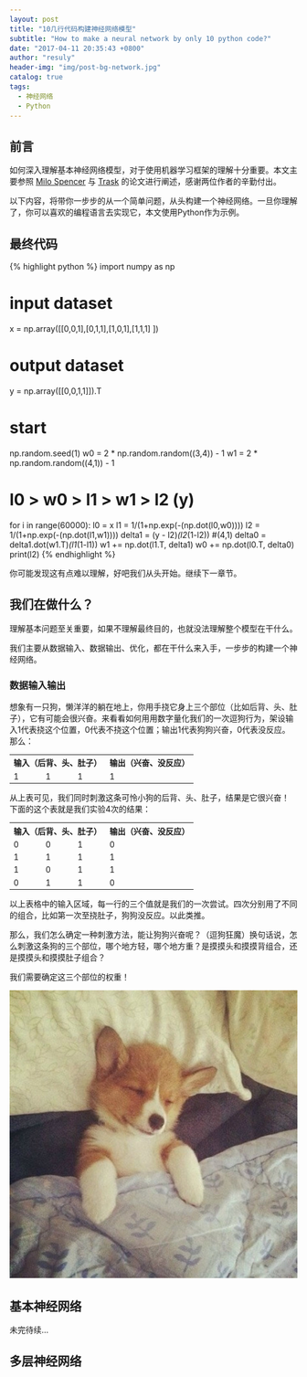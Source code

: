 ```yaml
---
layout: post
title: "10几行代码构建神经网络模型"
subtitle: "How to make a neural network by only 10 python code?"
date: "2017-04-11 20:35:43 +0800"
author: "resuly"
header-img: "img/post-bg-network.jpg"
catalog: true
tags:
  - 神经网络
  - Python
---
```

## 前言

如何深入理解基本神经网络模型，对于使用机器学习框架的理解十分重要。本文主要参照 [Milo Spencer](https://medium.com/technology-invention-and-more/how-to-build-a-simple-neural-network-in-9-lines-of-python-code-cc8f23647ca1) 与 [Trask](http://iamtrask.github.io/2015/07/12/basic-python-network/) 的论文进行阐述，感谢两位作者的辛勤付出。

以下内容，将带你一步步的从一个简单问题，从头构建一个神经网络。一旦你理解了，你可以喜欢的编程语言去实现它，本文使用Python作为示例。

## 最终代码

{% highlight python %}
import numpy as np
# input dataset
x = np.array([[0,0,1],[0,1,1],[1,0,1],[1,1,1] ])
# output dataset            
y = np.array([[0,0,1,1]]).T
# start
np.random.seed(1)
w0 = 2 * np.random.random((3,4)) - 1
w1 = 2 * np.random.random((4,1)) - 1
# l0 > w0 > l1 > w1 > l2 (y)
for i in range(60000):
	l0 = x
	l1 = 1/(1+np.exp(-(np.dot(l0,w0))))
	l2 = 1/(1+np.exp(-(np.dot(l1,w1))))
	delta1 = (y - l2)*(l2*(1-l2)) #(4,1)
	delta0 = delta1.dot(w1.T)*(l1*(1-l1))
	w1 += np.dot(l1.T, delta1)
	w0 += np.dot(l0.T, delta0)
print(l2)
{% endhighlight %}

你可能发现这有点难以理解，好吧我们从头开始。继续下一章节。

## 我们在做什么？
理解基本问题至关重要，如果不理解最终目的，也就没法理解整个模型在干什么。

我们主要从数据输入、数据输出、优化，都在干什么来入手，一步步的构建一个神经网络。

### 数据输入输出

想象有一只狗，懒洋洋的躺在地上，你用手挠它身上三个部位（比如后背、头、肚子），它有可能会很兴奋。来看看如何用用数字量化我们的一次逗狗行为，架设输入1代表挠这个位置，0代表不挠这个位置；输出1代表狗狗兴奋，0代表没反应。 那么：

<table class="tg">
  <tbody>
  <tr>
    <th colspan="3" style="text-align: center;">输入（后背、头、肚子）</th>
    <th>输出（兴奋、没反应）</th>
  </tr>
  <tr>
    <td>1</td>
    <td>1</td>
    <td>1</td>
    <td>1</td>
  </tr>
</tbody></table>

从上表可见，我们同时刺激这条可怜小狗的后背、头、肚子，结果是它很兴奋！
下面的这个表就是我们实验4次的结果：

<table class="tg">
  <tbody>
  <tr>
    <th colspan="3" style="text-align: center;">输入（后背、头、肚子）</th>
    <th>输出（兴奋、没反应）</th>
  </tr>
  <tr>
    <td>0</td>
    <td>0</td>
    <td>1</td>
    <td>0</td>
  </tr>
  <tr>
    <td>1</td>
    <td>1</td>
    <td>1</td>
    <td>1</td>
  </tr>
  <tr>
    <td>1</td>
    <td>0</td>
    <td>1</td>
    <td>1</td>
  </tr>
  <tr>
    <td>0</td>
    <td>1</td>
    <td>1</td>
    <td>0</td>
  </tr>
</tbody></table>

以上表格中的输入区域，每一行的三个值就是我们的一次尝试。四次分别用了不同的组合，比如第一次至挠肚子，狗狗没反应。以此类推。

那么，我们怎么确定一种刺激方法，能让狗狗兴奋呢？（逗狗狂魔）换句话说，怎么刺激这条狗的三个部位，哪个地方轻，哪个地方重？是摸摸头和摸摸背组合，还是摸摸头和摸摸肚子组合？

我们需要确定这三个部位的权重！

![](/img/in_post/2017/04/timg.jpg)

## 基本神经网络

未完待续...

## 多层神经网络
